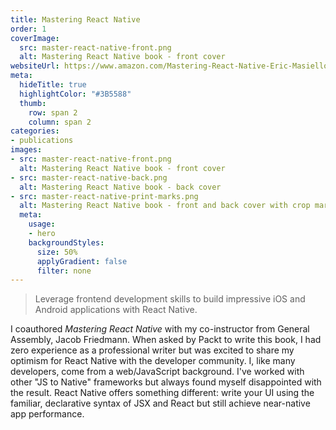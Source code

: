```yaml
---
title: Mastering React Native
order: 1
coverImage:
  src: master-react-native-front.png
  alt: Mastering React Native book - front cover
websiteUrl: https://www.amazon.com/Mastering-React-Native-Eric-Masiello/dp/1785885782/ref=sr_1_1_sspa?ie=UTF8&qid=1519501994&sr=8-1-spons&keywords=mastering+react+native&psc=1
meta:
  hideTitle: true
  highlightColor: "#3B5588"
  thumb:
    row: span 2
    column: span 2
categories:
- publications
images:
- src: master-react-native-front.png
  alt: Mastering React Native book - front cover
- src: master-react-native-back.png
  alt: Mastering React Native book - back cover
- src: master-react-native-print-marks.png
  alt: Mastering React Native book - front and back cover with crop marks
  meta:
    usage:
    - hero
    backgroundStyles:
      size: 50%
      applyGradient: false
      filter: none
---
```


> Leverage frontend development skills to build impressive iOS and Android applications with React Native.

I coauthored _Mastering React Native_ with my co-instructor from General Assembly, Jacob Friedmann.
When asked by Packt to write this book, I had zero experience as a professional writer but was excited
to share my optimism for React Native with the developer community. I, like many developers, come
from a web/JavaScript background. I've worked with other "JS to Native" frameworks but always found
myself disappointed with the result. React Native offers something different: write your UI using the
familiar, declarative syntax of JSX and React but still achieve near-native app performance.
